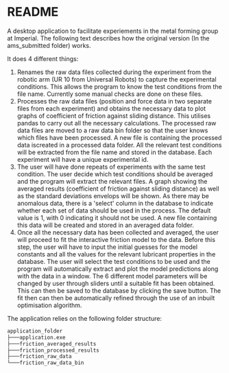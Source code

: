 # README

A desktop application to facilitate experiements in the metal forming group at Imperial. The following text describes how the original version (In the ams_submitted folder) works.

It does 4 different things:

1. Renames the raw data files collected during the experiment from the robotic arm (UR 10 from Universal Robots) to capture the experimental conditions. This allows the program to know the test conditions from the file name. Currently some manual checks are done on these files.
2. Processes the raw data files (position and force data in two separate files from each experiment) and obtains the necessary data to plot graphs of coefficient of friction against sliding distance. This utilises pandas to carry out all the necessary calculations. The processed raw data files are moved to a raw data bin folder so that the user knows which files have been processed. A new file is containing the processed data  iscreated in a processed data folder. All the relevant test conditions will be extracted from the file name and stored in the database. Each experiment will have a unique experimental id.
3. The user will have done repeats of experiments with the same test condition. The user decide which test conditions should be averaged and the program will extract the relevant files. A graph showing the averaged results (coefficient of friction against sliding distance) as well as the standard deviations envelops will be shown. As there may be anomalous data, there is a 'select' column in the database to indicate whether each set of data should be used in the process. The default value is 1, with 0 indicating it should not be used. A new file containing this data will be created and stored in an averaged data folder.
4. Once all the necessary data has been collected and averaged, the user will proceed to fit the interactive friction model to the data. Before this step, the user will have to input the initial guesses for the model constants and all the values for the relevant lubricant properties in the database. The user will select the test conditions to be used and the program will automatically extract and plot the model predictions along with the data in a window. The 6 different model parameters will be changed by user through sliders until a suitable fit has been obtained. This can then be saved to the database by clicking the save button. The fit then can then be automatically refined through the use of an inbuilt optimisation algorithm.

The application relies on the following folder structure:
```bash
application_folder
├───application.exe
├───friction_averaged_results
├───friction_processed_results
├───friction_raw_data
└───friction_raw_data_bin
```
